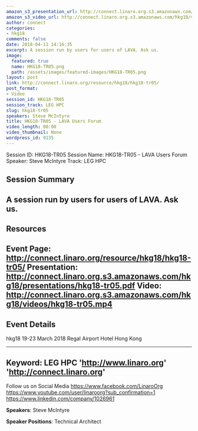 ```yaml
---
amazon_s3_presentation_url: http://connect.linaro.org.s3.amazonaws.com/hkg18/presentations/hkg18-tr05.pdf
amazon_s3_video_url: http://connect.linaro.org.s3.amazonaws.com/hkg18/videos/hkg18-tr05.mp4
author: connect
categories:
- hkg18
comments: false
date: 2018-04-11 14:16:35
excerpt: A session run by users for users of LAVA. Ask us.
image:
  featured: true
  name: HKG18-TR05.png
  path: /assets/images/featured-images/HKG18-TR05.png
layout: post
link: http://connect.linaro.org/resource/hkg18/hkg18-tr05/
post_format:
- Video
session_id: HKG18-TR05
session_track: LEG HPC
slug: hkg18-tr05
speakers: Steve McIntyre
title: HKG18-TR05 - LAVA Users Forum
video_length: 00:00
video_thumbnail: None
wordpress_id: 9135
---
```


Session ID: HKG18-TR05
Session Name: HKG18-TR05 - LAVA Users Forum
Speaker: Steve McIntyre
Track: LEG HPC


## Session Summary
A session run by users for users of LAVA. Ask us.
---------------------------------------------------
## Resources
Event Page: http://connect.linaro.org/resource/hkg18/hkg18-tr05/
Presentation: http://connect.linaro.org.s3.amazonaws.com/hkg18/presentations/hkg18-tr05.pdf
Video: http://connect.linaro.org.s3.amazonaws.com/hkg18/videos/hkg18-tr05.mp4
 ---------------------------------------------------
## Event Details
hkg18
19-23 March 2018 
Regal Airport Hotel Hong Kong

---------------------------------------------------
Keyword: LEG HPC
'http://www.linaro.org'
'http://connect.linaro.org'
---------------------------------------------------
Follow us on Social Media
https://www.facebook.com/LinaroOrg
https://www.youtube.com/user/linaroorg?sub_confirmation=1
https://www.linkedin.com/company/1026961

**Speakers**: Steve McIntyre

**Speaker Positions**: Technical Architect